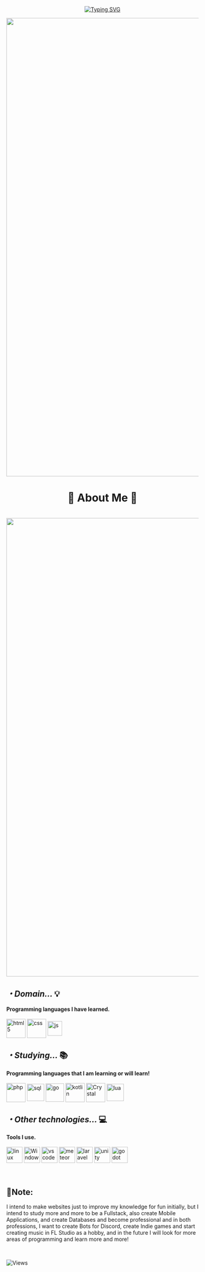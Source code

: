 <p align="center">
  <a href="https://git.io/typing-svg">
  <img src="https://readme-typing-svg.demolab.com?font=Fira+Code&weight=600&size=25&pause=1000&color=70a3f8&random=false&width=435&height=40&lines=🔥Hi,+my+nickname+is+Wev!🐘" alt="Typing SVG">
  </a>
</p>

<img align="center" width="1200px" src="https://cdn.discordapp.com/attachments/1165135807414276167/1329218353595813992/1736980749487.gif?ex=67898a8f&is=6788390f&hm=5462204a46110ce30d5939a31b68edaa81314586202950a058ab815e71796e17&">

<h1 align="center">🌌 About Me 🌌</h1>
<br>
<img align="center" width="1200px" src="https://github-readme-stats.vercel.app/api?username=Wev237&show_icons=true&theme=tokyonight">
<h2><i>・Domain... </i>💡</h2>
<b>Programming languages ​​I have learned.</b>

<div style="display: inline block"><br/>
    <img align="center" alt="html5" width="50px" src="https://cdn.jsdelivr.net/gh/devicons/devicon@latest/icons/html5/html5-plain-wordmark.svg"/>
    <img align="center" alt="css" width="50px" src="https://cdn.jsdelivr.net/gh/devicons/devicon@latest/icons/css3/css3-plain-wordmark.svg"/>
    <img align="center" alt="js" width="38px" src="https://cdn.jsdelivr.net/gh/devicons/devicon@latest/icons/javascript/javascript-original.svg"/> 
</div>    
<h2><i>・Studying... </i>📚</h2>
<b>Programming languages that I am learning or will learn!</b>

<div style="display: inline block"><br/>
    <img align="center" alt="php" width="50px" src="https://cdn.jsdelivr.net/gh/devicons/devicon@latest/icons/php/php-original.svg"/>
    <img align="center" alt="sql" width="45px" src="https://cdn.jsdelivr.net/gh/devicons/devicon@latest/icons/azuresqldatabase/azuresqldatabase-original.svg"/> 
    <img align="center" alt="go" width="48px" src="https://cdn.jsdelivr.net/gh/devicons/devicon@latest/icons/go/go-original-wordmark.svg"/>
    <img align="center" alt="kotlin" width="50px" src="https://cdn.jsdelivr.net/gh/devicons/devicon@latest/icons/kotlin/kotlin-original.svg"/>
    <img align="center" alt="Crystal" width="50px" src="https://cdn.jsdelivr.net/gh/devicons/devicon@latest/icons/crystal/crystal-original-wordmark.svg"/>
    <img align="center" alt="lua" width="45px" src="https://cdn.jsdelivr.net/gh/devicons/devicon@latest/icons/lua/lua-original.svg" />

<h2><i>・Other technologies... </i>💻</h2>
<b>Tools I use.</b>

<div style="display: inline block"><br/>
    <img align="center" alt="linux" width="42px" src="https://cdn.jsdelivr.net/gh/devicons/devicon@latest/icons/linux/linux-original.svg"/>
    <img align="center" alt="Windows" width="42px" src="https://cdn.jsdelivr.net/gh/devicons/devicon@latest/icons/windows11/windows11-original.svg" />
    <img align="center" alt="vscode" width="42px" src="https://cdn.jsdelivr.net/gh/devicons/devicon@latest/icons/vscode/vscode-original.svg" />
    <img align="center" alt="meteor" width="42px" src="https://cdn.jsdelivr.net/gh/devicons/devicon@latest/icons/meteor/meteor-original.svg" />
    <img align="center" alt="laravel" width="42px" src="https://cdn.jsdelivr.net/gh/devicons/devicon@latest/icons/laravel/laravel-original.svg" />
    <img align="center" alt="unity" width="42px" src="https://cdn.jsdelivr.net/gh/devicons/devicon@latest/icons/unity/unity-plain.svg" />  
    <img align="center" alt="godot" width="42px" src="https://cdn.jsdelivr.net/gh/devicons/devicon@latest/icons/godot/godot-original.svg"/>
    
</div>
<br>
<br>

<h2>📃Note:</h2>
<p>I intend to make websites just to improve my knowledge for fun initially, but I intend to study more and more to be a Fullstack, also create Mobile Applications, and create Databases and become professional and in both professions, I want to create Bots for Discord, create Indie games and start creating music in FL Studio as a hobby, and in the future I will look for more areas of programming and learn more and more!</p>
<br>

![Views](https://komarev.com/ghpvc/?username=Wev237&color=blueviolet)


